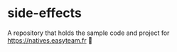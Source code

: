 # side-effects
A repository that holds the sample code and project for https://natives.easyteam.fr 🧐
